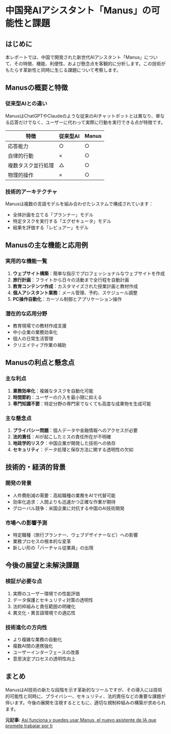 # 中国発AIアシスタント「Manus」の可能性と課題

## はじめに

本レポートでは、中国で開発された新世代AIアシスタント「Manus」について、その特徴、機能、利便性、および懸念点を客観的に分析します。この技術がもたらす革新性と同時に生じる課題について考察します。

## Manusの概要と特徴

### 従来型AIとの違い

ManusはChatGPTやClaudeのような従来のAIチャットボットとは異なり、単なる応答だけでなく、ユーザーに代わって実際に行動を実行できる点が特徴です。

| 特徴 | 従来型AI | Manus |
|------|----------|-------|
| 応答能力 | ○ | ○ |
| 自律的行動 | × | ○ |
| 複数タスク並行処理 | △ | ○ |
| 物理的操作 | × | ○ |

### 技術的アーキテクチャ

Manusは複数の言語モデルを組み合わせたシステムで構成されています：
- 全体計画を立てる「プランナー」モデル
- 特定タスクを実行する「エグゼキュータ」モデル
- 結果を評価する「レビュアー」モデル

## Manusの主な機能と応用例

### 実用的な機能一覧

1. **ウェブサイト構築**：簡単な指示でプロフェッショナルなウェブサイトを作成
2. **旅行計画**：フライトから日々の活動まで全行程を自動計画
3. **教育コンテンツ作成**：カスタマイズされた授業計画と教材作成
4. **個人アシスタント業務**：メール管理、予約、スケジュール調整
5. **PC操作自動化**：カーソル制御とアプリケーション操作

### 潜在的な応用分野

- 教育現場での教材作成支援
- 中小企業の業務効率化
- 個人の日常生活管理
- クリエイティブ作業の補助

## Manusの利点と懸念点

### 主な利点

1. **業務効率化**：複雑なタスクを自動化可能
2. **時間節約**：ユーザーの介入を最小限に抑える
3. **専門知識不要**：特定分野の専門家でなくても高度な成果物を生成可能

### 主な懸念点

1. **プライバシー問題**：個人データや金融情報へのアクセスが必要
2. **法的責任**：AIが起こしたミスの責任所在が不明確
3. **地政学的リスク**：中国企業が開発した技術への依存
4. **セキュリティ**：データ処理と保存方法に関する透明性の欠如

## 技術的・経済的背景

### 開発の背景

- 人件費削減の需要：高給職種の業務をAIで代替可能
- 効率化追求：人間よりも迅速かつ正確な作業が期待
- グローバル競争：米国企業に対抗する中国のAI技術開発

### 市場への影響予測

- 特定職種（旅行プランナー、ウェブデザイナーなど）への影響
- 業務プロセスの根本的な変革
- 新しい形の「バーチャル従業員」の出現

## 今後の展望と未解決課題

### 検証が必要な点

1. 実際のユーザー環境での性能評価
2. データ保護とセキュリティ対策の透明性
3. 法的枠組みと責任範囲の明確化
4. 異文化・異言語環境での適応性

### 技術進化の方向性

- より複雑な業務の自動化
- 複数AI間の連携強化
- ユーザーインターフェースの改善
- 意思決定プロセスの透明性向上

## まとめ

ManusはAI技術の新たな段階を示す革新的なツールですが、その導入には技術的可能性と同時に、プライバシー、セキュリティ、法的責任などの重要な課題が伴います。今後の展開を注視するとともに、適切な規制枠組みの構築が求められます。

**元記事:** [Así funciona y puedes usar Manus, el nuevo asistente de IA que promete trabajar por ti](https://www.eleconomista.es/tecnologia/noticias/13285953/03/25/asi-funciona-y-puedes-usar-manus-el-nuevo-asistente-de-ia-que-promete-trabajar-por-ti.html)